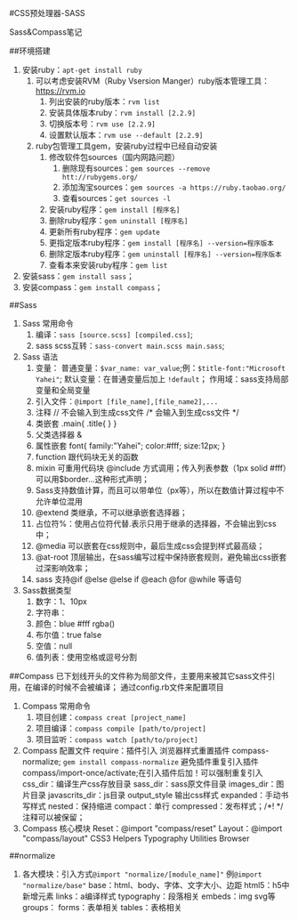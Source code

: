 #CSS预处理器-SASS

Sass&Compass笔记

##环境搭建
1. 安装ruby：`apt-get install ruby`
	1. 可以考虑安装RVM（Ruby Vsersion Manger）ruby版本管理工具：https://rvm.io
		1. 列出安装的ruby版本：`rvm list`
		2. 安装具体版本ruby：`rvm install [2.2.9]`
		3. 切换版本号：`rvm use [2.2.9]`
		4. 设置默认版本：`rvm use --default [2.2.9]`
	2. ruby包管理工具gem，安装ruby过程中已经自动安装
		1. 修改软件包sources（国内网路问题）
			1. 删除现有sources：`gem sources --remove htt://rubygems.org/`
			2. 添加淘宝sources：`gem sources -a https://ruby.taobao.org/`
			3. 查看sources：`get sources -l`
		2. 安装ruby程序：`gem install [程序名]`
		3. 删除ruby程序：`gem uninstall [程序名]`
		4. 更新所有ruby程序：`gem update`
		5. 更指定版本ruby程序：`gem install [程序名] --version=程序版本`
		6. 删除定版本ruby程序：`gem uninstall [程序名] --version=程序版本`
		7. 查看本来安装ruby程序：`gem list`
2. 安装sass：`gem install sass`；
3. 安装compass：`gem install compass`；

##Sass
1. Sass 常用命令
	1. 编译：`sass [source.scss] [compiled.css]`;
	2. sass scss互转：`sass-convert main.scss main.sass`;
2. Sass 语法
	1. 变量：
		普通变量：`$var_name: var_value`;例：`$title-font:"Microsoft Yahei"`;
		默认变量：在普通变量后加上 `!default`；
		作用域：sass支持局部变量和全局变量
	2. 引入文件：`@import [file_name],[file_name2],...`
	3. 注释
		// 不会输入到生成css文件
		/* 会输入到生成css文件 */ 
	4. 类嵌套
		.main{
			.title{ }
		}
	5. 父类选择器 &
	6. 属性嵌套
		font{
			family:"Yahei";
			color:#fff;
			size:12px;
		}
	6. function 跟代码块无关的函数
	7. mixin 可重用代码块 @include 方式调用；传入列表参数（1px solid #fff）可以用$border...这种形式声明；
	8. Sass支持数值计算，而且可以带单位（px等），所以在数值计算过程中不允许单位混用
	9. @extend 类继承，不可以继承嵌套选择器；
	10. 占位符%：使用占位符代替.表示只用于继承的选择器，不会输出到css中；
	11. @media 可以嵌套在css规则中，最后生成css会提到样式最高级；
	12. @at-root 顶层输出，在sass编写过程中保持嵌套规则，避免输出css嵌套过深影响效率；
	13. sass 支持@if @else @else if @each @for @while 等语句
3. Sass数据类型
	1. 数字：1、10px
	2. 字符串：
	3. 颜色：blue #fff rgba()
	4. 布尔值：true false
	5. 空值：null
	6. 值列表：使用空格或逗号分割

##Compass
已下划线开头的文件称为局部文件，主要用来被其它sass文件引用，在编译的时候不会被编译；
通过config.rb文件来配置项目
1. Compass 常用命令
	1. 项目创建：`compass creat [project_name]`
	2. 项目编译：`compass compile [path/to/project]`
	3. 项目监听：`compass watch [path/to/project]`
2. Compass 配置文件
	require：插件引入
		浏览器样式重置插件 compass-normalize; `gem install compass-normalize`
		避免插件重复引入插件 compass/import-once/activate;在引入插件后加！可以强制重复引入
	css_dir：编译生产css存放目录
	sass_dir：sass原文件目录
	images_dir：图片目录
	javascrits_dir：js目录
	output_style 输出css样式
		expanded：手动书写样式
		nested：保持缩进
		compact：单行
		compressed：发布样式；/*! */注释可以被保留；
3. Compass 核心模块
	Reset：@import "compass/reset"
	Layout：@import "compass/layout"
	CSS3
	Helpers
	Typography
	Utilities
	Browser


##normalize
1. 各大模块：引入方式`@import "normalize/[module_name]"` 例`@import "normalize/base"`
	base：html、body、字体、文字大小、边距
	html5：h5中新增元素
	links：a编译样式
	typography：段落相关
	embeds：img svg等
	groups：
	forms：表单相关
	tables：表格相关